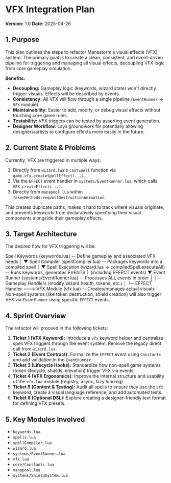 # VFX Integration Plan

**Version:** 1.0
**Date:** 2025-04-26

## 1. Purpose

This plan outlines the steps to refactor Manastorm's visual effects (VFX) system. The primary goal is to create a clean, consistent, and event-driven pipeline for triggering and managing all visual effects, decoupling VFX logic from core gameplay simulation.

**Benefits:**
*   **Decoupling:** Gameplay logic (keywords, wizard state) won't directly trigger visuals. Effects will be described by events.
*   **Consistency:** All VFX will flow through a single pipeline (`EventRunner` -> `VFX` module).
*   **Maintainability:** Easier to add, modify, or debug visual effects without touching core game rules.
*   **Testability:** VFX triggers can be tested by asserting event generation.
*   **Designer Workflow:** Lays groundwork for potentially allowing designers/artists to configure effects more easily in the future.

## 2. Current State & Problems

Currently, VFX are triggered in multiple ways:
1.  Directly from `wizard.lua`'s `castSpell` function via `game.vfx.createSpellEffect(...)`.
2.  Via the `EFFECT` event handler in `systems/EventRunner.lua`, which calls `VFX.createEffect(...)`.
3.  Directly from `manapool.lua` within `TokenMethods:requestDestructionAnimation`.

This creates duplicate paths, makes it hard to track where visuals originate, and prevents keywords from declaratively specifying their visual components alongside their gameplay effects.

## 3. Target Architecture

The desired flow for VFX triggering will be:

Spell Keywords (keywords.lua) -- Define gameplay and associated VFX needs
│
▼
Spell Compiler (spellCompiler.lua) -- Packages keywords into a compiled spell
│
▼
Spell Execution (wizard.lua -> compiledSpell.executeAll) -- Runs keywords, generates EVENTS
│ (including EFFECT events)
▼
Event Runner (systems/EventRunner.lua) -- Processes ALL events in order
│
├─ Gameplay Handlers (modify wizard health, tokens, etc.)
│
└─ EFFECT Handler ---> VFX Module (vfx.lua) -- Creates/manages actual visuals
Non-spell systems (like token destruction, shield creation) will also trigger VFX via `EventRunner` using specific `EFFECT` events.

## 4. Sprint Overview

The refactor will proceed in the following tickets:

1.  **Ticket 1 (VFX Keyword):** Introduce a `vfx` keyword helper and centralize spell VFX triggers through the event system. Remove the legacy direct call from `wizard.lua`.
2.  **Ticket 2 (Event Contract):** Formalize the `EFFECT` event using `Constants` and add validation in the `EventRunner`.
3.  **Ticket 3 (Lifecycle Hooks):** Standardize how non-spell game systems (token lifecycle, shields, elevation) trigger VFX via events.
4.  **Ticket 4 (VFX Ergonomics):** Improve the internal structure and usability of the `vfx.lua` module (registry, async, lazy loading).
5.  **Ticket 5 (Content & Testing):** Audit all spells to ensure they use the `vfx` keyword, create a visual language reference, and add automated tests.
6.  **Ticket 6 (Optional DSL):** Explore creating a designer-friendly text format for defining VFX presets.

## 5. Key Modules Involved

-   `keywords.lua`
-   `spells.lua`
-   `spellCompiler.lua`
-   `wizard.lua`
-   `systems/EventRunner.lua`
-   `vfx.lua`
-   `core/Constants.lua`
-   `manapool.lua`
-   `systems/ShieldSystem.lua`